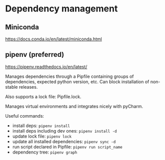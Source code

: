 # Dependency management

## Miniconda
https://docs.conda.io/en/latest/miniconda.html

## pipenv (preferred)
https://pipenv.readthedocs.io/en/latest/

Manages dependencies through a Pipfile containing groups of dependencies, expected python version, etc.
Can block installation of non-stable releases.

Also supports a lock file: Pipfile.lock.

Manages virtual environments and integrates nicely with pyCharm.

Useful commands:

* install deps: `pipenv install`
* install deps including dev ones: `pipenv install -d`
* update lock file: `pipenv lock`
* update all installed dependencies: `pipenv sync -d`
* run script declared in Pipfile: `pipenv run script_name`
* dependency tree: `pipenv graph`
